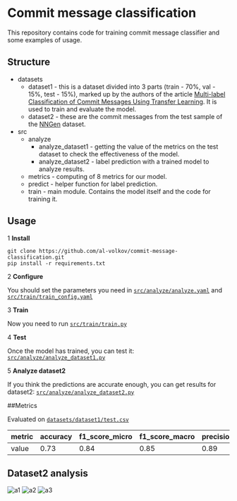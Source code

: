 # Commit message classification

This repository contains code for training commit message classifier and some examples of usage.

## Structure

* datasets
  * dataset1 - this is a dataset divided into 3 parts (train - 70%, val - 15%, test - 15%), marked up by the authors of the article   [ Multi-label Classification of Commit Messages Using Transfer Learning](https://www.researchgate.net/profile/Mohamed-Wiem-Mkaouer-2/publication/348228961_Multi-label_Classification_of_Commit_Messages_using_Transfer_Learning/links/61eacfc2c5e3103375ae596d/Multi-label-Classification-of-Commit-Messages-using-Transfer-Learning.pdf). It is used to train and evaluate the model.
  * dataset2 - these are the commit messages from the test sample of the [NNGen](https://github.com/Tbabm/nngen) dataset.
* src
  * analyze
    * analyze_dataset1 - getting the value of the metrics on the test dataset to check the effectiveness of the model.
    * analyze_dataset2 - label prediction with a trained model to analyze results.
  * metrics - computing of 8 metrics for our model.
  * predict - helper function for label prediction.
  * train - main module. Contains the model itself and the code for training it.

## Usage

1 **Install**
```
git clone https://github.com/al-volkov/commit-message-classification.git
pip install -r requirements.txt
```
2 **Configure**
    
You should set the parameters you need in [`src/analyze/analyze.yaml`](src/analyze/analyze.yaml) and [`src/train/train_config.yaml`](src/train/train_config.yaml)

3 **Train**

Now you need to run [`src/train/train.py`](src/train/train.py)

4 **Test**

Once the model has trained, you can test it: [`src/analyze/analyze_dataset1.py`](src/analyze/analyze_dataset1.py)

5 **Analyze dataset2**

If you think the predictions are accurate enough, you can get results for dataset2: [`src/analyze/analyze_dataset2.py`](src/analyze/analyze_dataset2.py)

##Metrics

Evaluated on [`datasets/dataset1/test.csv`](datasets/dataset1/test.csv)

| metric | accuracy | f1_score_micro | f1_score_macro | precision_micro | precision_macro | recall_micro | recall_macro | hamming_loss |
|--------|----------|----------------|----------------|-----------------|-----------------|--------------|--------------|--------------|
| value  | 0.73     | 0.84           | 0.85           | 0.89            | 0.89            | 0.8          | 0.81         | 0.12         |

## Dataset2 analysis
![a1](https://user-images.githubusercontent.com/70965603/198382352-7581b225-3553-4a57-a4d2-d8f33ffa2a65.png)
![a2](https://user-images.githubusercontent.com/70965603/198382361-d928f475-cec1-496b-9349-e0f7f8bf01bd.png)
![a3](https://user-images.githubusercontent.com/70965603/198382365-afa4a95c-935a-4c88-a07e-880356f77885.png)



